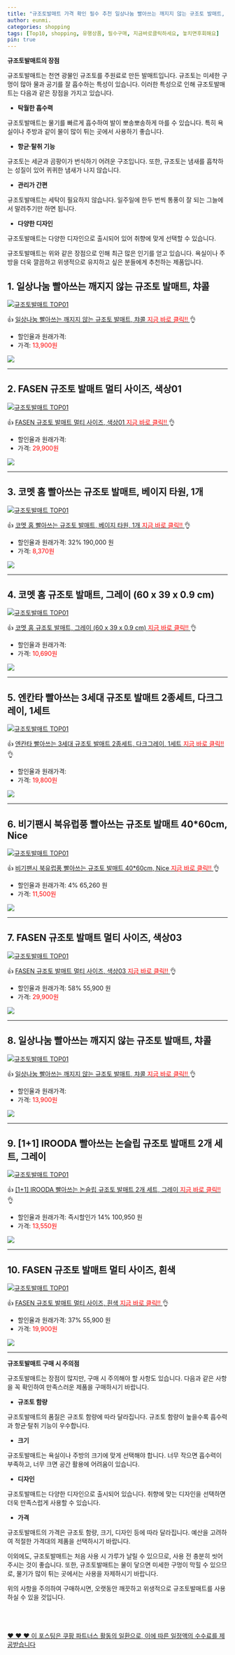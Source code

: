```yaml
---
title: "규조토발매트 가격 확인 필수 추천 일상나눔 빨아쓰는 깨지지 않는 규조토 발매트, 챠콜 비교 장점 구매가이드"
author: eunmi.
categories: shopping
tags: [Top10, shopping, 유행상품, 필수구매, 지금바로클릭하세요, 놓치면후회해요]
pin: true
---
```

**규조토발매트의 장점**

규조토발매트는 천연 광물인 규조토를 주원료로 만든 발매트입니다. 규조토는 미세한 구멍이 많아 물과 공기를 잘 흡수하는 특성이 있습니다. 이러한 특성으로 인해 규조토발매트는 다음과 같은 장점을 가지고 있습니다.

* **탁월한 흡수력**

규조토발매트는 물기를 빠르게 흡수하여 발이 뽀송뽀송하게 마를 수 있습니다. 특히 욕실이나 주방과 같이 물이 많이 튀는 곳에서 사용하기 좋습니다.

* **항균·탈취 기능**

규조토는 세균과 곰팡이가 번식하기 어려운 구조입니다. 또한, 규조토는 냄새를 흡착하는 성질이 있어 퀴퀴한 냄새가 나지 않습니다.

* **관리가 간편**

규조토발매트는 세탁이 필요하지 않습니다. 일주일에 한두 번씩 통풍이 잘 되는 그늘에서 말려주기만 하면 됩니다.

* **다양한 디자인**

규조토발매트는 다양한 디자인으로 출시되어 있어 취향에 맞게 선택할 수 있습니다.

규조토발매트는 위와 같은 장점으로 인해 최근 많은 인기를 얻고 있습니다. 욕실이나 주방을 더욱 깔끔하고 위생적으로 유지하고 싶은 분들에게 추천하는 제품입니다.

   

## 1. 일상나눔 빨아쓰는 깨지지 않는 규조토 발매트, 챠콜

[![규조토발매트 TOP01](https://thumbnail10.coupangcdn.com/thumbnails/remote/230x230ex/image/retail/images/1587587311742548-d40fe583-ce5d-419f-8576-9d488552a9bd.png)](https://link.coupang.com/re/AFFSDP?lptag=AF3617701&subid=GithubCoopas&pageKey=6396133388&traceid=V0-153&itemId=14594589167&vendorItemId=83386387748)


👍 [일상나눔 빨아쓰는 깨지지 않는 규조토 발매트, 챠콜 <font color=red> 지금 바로 클릭!! </font> ](https://link.coupang.com/re/AFFSDP?lptag=AF3617701&subid=GithubCoopas&pageKey=6396133388&traceid=V0-153&itemId=14594589167&vendorItemId=83386387748) 👌 


- 할인율과 원래가격: 
- 가격: <span style='color:red'>13,900원</span>

[![](/discount_price.png)](https://link.coupang.com/re/AFFSDP?lptag=AF3617701&subid=GithubCoopas&pageKey=6396133388&traceid=V0-153&itemId=14594589167&vendorItemId=83386387748)

---


   

## 2. FASEN 규조토 발매트 멀티 사이즈, 색상01

[![규조토발매트 TOP01](https://thumbnail6.coupangcdn.com/thumbnails/remote/230x230ex/image/vendor_inventory/40f6/2e4102005ee4f8a36c307c393bda0ed861557652d5d8a85241081c727108.jpg)](https://link.coupang.com/re/AFFSDP?lptag=AF3617701&subid=GithubCoopas&pageKey=7153559384&traceid=V0-153&itemId=18772018768&vendorItemId=85928597140)


👍 [FASEN 규조토 발매트 멀티 사이즈, 색상01 <font color=red> 지금 바로 클릭!! </font> ](https://link.coupang.com/re/AFFSDP?lptag=AF3617701&subid=GithubCoopas&pageKey=7153559384&traceid=V0-153&itemId=18772018768&vendorItemId=85928597140) 👌 


- 할인율과 원래가격: 
- 가격: <span style='color:red'>29,900원</span>

[![](/discount_price.png)](https://link.coupang.com/re/AFFSDP?lptag=AF3617701&subid=GithubCoopas&pageKey=7153559384&traceid=V0-153&itemId=18772018768&vendorItemId=85928597140)

---


   

## 3. 코멧 홈 빨아쓰는 규조토 발매트, 베이지 타원, 1개

[![규조토발매트 TOP01](https://thumbnail9.coupangcdn.com/thumbnails/remote/230x230ex/image/retail/images/4945758658274875-859316fe-f628-4dda-bd35-abdc6abbf634.jpg)](https://link.coupang.com/re/AFFSDP?lptag=AF3617701&subid=GithubCoopas&pageKey=6989053316&traceid=V0-153&itemId=17099465335&vendorItemId=84273291188)


👍 [코멧 홈 빨아쓰는 규조토 발매트, 베이지 타원, 1개 <font color=red> 지금 바로 클릭!! </font> ](https://link.coupang.com/re/AFFSDP?lptag=AF3617701&subid=GithubCoopas&pageKey=6989053316&traceid=V0-153&itemId=17099465335&vendorItemId=84273291188) 👌 


- 할인율과 원래가격: 32%  190,000   원
- 가격: <span style='color:red'>8,370원</span>

[![](/discount_price.png)](https://link.coupang.com/re/AFFSDP?lptag=AF3617701&subid=GithubCoopas&pageKey=6989053316&traceid=V0-153&itemId=17099465335&vendorItemId=84273291188)

---


   

## 4. 코멧 홈 규조토 발매트, 그레이 (60 x 39 x 0.9 cm)

[![규조토발매트 TOP01](https://thumbnail6.coupangcdn.com/thumbnails/remote/230x230ex/image/retail/images/13793458024362-eabe1110-28ec-4856-a68c-68af4b55cc38.jpg)](https://link.coupang.com/re/AFFSDP?lptag=AF3617701&subid=GithubCoopas&pageKey=189630131&traceid=V0-153&itemId=541611107&vendorItemId=4417028625)


👍 [코멧 홈 규조토 발매트, 그레이 (60 x 39 x 0.9 cm) <font color=red> 지금 바로 클릭!! </font> ](https://link.coupang.com/re/AFFSDP?lptag=AF3617701&subid=GithubCoopas&pageKey=189630131&traceid=V0-153&itemId=541611107&vendorItemId=4417028625) 👌 


- 할인율과 원래가격: 
- 가격: <span style='color:red'>10,690원</span>

[![](/discount_price.png)](https://link.coupang.com/re/AFFSDP?lptag=AF3617701&subid=GithubCoopas&pageKey=189630131&traceid=V0-153&itemId=541611107&vendorItemId=4417028625)

---


   

## 5. 엔칸타 빨아쓰는 3세대 규조토 발매트 2종세트, 다크그레이, 1세트

[![규조토발매트 TOP01](https://thumbnail9.coupangcdn.com/thumbnails/remote/230x230ex/image/vendor_inventory/2999/7218698298aec6e687198b75631b256411ce1cc8abc0d3424a46be195ff3.jpg)](https://link.coupang.com/re/AFFSDP?lptag=AF3617701&subid=GithubCoopas&pageKey=7413272197&traceid=V0-153&itemId=19213197603&vendorItemId=86331419546)


👍 [엔칸타 빨아쓰는 3세대 규조토 발매트 2종세트, 다크그레이, 1세트 <font color=red> 지금 바로 클릭!! </font> ](https://link.coupang.com/re/AFFSDP?lptag=AF3617701&subid=GithubCoopas&pageKey=7413272197&traceid=V0-153&itemId=19213197603&vendorItemId=86331419546) 👌 


- 할인율과 원래가격: 
- 가격: <span style='color:red'>19,800원</span>

[![](/discount_price.png)](https://link.coupang.com/re/AFFSDP?lptag=AF3617701&subid=GithubCoopas&pageKey=7413272197&traceid=V0-153&itemId=19213197603&vendorItemId=86331419546)

---


   

## 6. 비기팬시 북유럽풍 빨아쓰는 규조토 발매트 40*60cm, Nice

[![규조토발매트 TOP01](https://thumbnail9.coupangcdn.com/thumbnails/remote/230x230ex/image/vendor_inventory/414c/faa6192d2c1c001d3f4a2a0fd0cbd3c194d479af24a17fd80af28eafd5ed.jpg)](https://link.coupang.com/re/AFFSDP?lptag=AF3617701&subid=GithubCoopas&pageKey=7240477666&traceid=V0-153&itemId=18395609114&vendorItemId=85538559791)


👍 [비기팬시 북유럽풍 빨아쓰는 규조토 발매트 40*60cm, Nice <font color=red> 지금 바로 클릭!! </font> ](https://link.coupang.com/re/AFFSDP?lptag=AF3617701&subid=GithubCoopas&pageKey=7240477666&traceid=V0-153&itemId=18395609114&vendorItemId=85538559791) 👌 


- 할인율과 원래가격: 4%  65,260   원
- 가격: <span style='color:red'>11,500원</span>

[![](/discount_price.png)](https://link.coupang.com/re/AFFSDP?lptag=AF3617701&subid=GithubCoopas&pageKey=7240477666&traceid=V0-153&itemId=18395609114&vendorItemId=85538559791)

---


   

## 7. FASEN 규조토 발매트 멀티 사이즈, 색상03

[![규조토발매트 TOP01](https://thumbnail7.coupangcdn.com/thumbnails/remote/230x230ex/image/vendor_inventory/a7ac/3953ec517ad3dba91c761a71376ba36a2e862a30509f58dc1aca2c098268.jpg)](https://link.coupang.com/re/AFFSDP?lptag=AF3617701&subid=GithubCoopas&pageKey=7153559384&traceid=V0-153&itemId=18772018757&vendorItemId=85928597194)


👍 [FASEN 규조토 발매트 멀티 사이즈, 색상03 <font color=red> 지금 바로 클릭!! </font> ](https://link.coupang.com/re/AFFSDP?lptag=AF3617701&subid=GithubCoopas&pageKey=7153559384&traceid=V0-153&itemId=18772018757&vendorItemId=85928597194) 👌 


- 할인율과 원래가격: 58%  55,900   원
- 가격: <span style='color:red'>29,900원</span>

[![](/discount_price.png)](https://link.coupang.com/re/AFFSDP?lptag=AF3617701&subid=GithubCoopas&pageKey=7153559384&traceid=V0-153&itemId=18772018757&vendorItemId=85928597194)

---


   

## 8. 일상나눔 빨아쓰는 깨지지 않는 규조토 발매트, 챠콜

[![규조토발매트 TOP01](https://thumbnail10.coupangcdn.com/thumbnails/remote/230x230ex/image/retail/images/1587587311742548-d40fe583-ce5d-419f-8576-9d488552a9bd.png)](https://link.coupang.com/re/AFFSDP?lptag=AF3617701&subid=GithubCoopas&pageKey=6396133388&traceid=V0-153&itemId=14594589167&vendorItemId=83386387748)


👍 [일상나눔 빨아쓰는 깨지지 않는 규조토 발매트, 챠콜 <font color=red> 지금 바로 클릭!! </font> ](https://link.coupang.com/re/AFFSDP?lptag=AF3617701&subid=GithubCoopas&pageKey=6396133388&traceid=V0-153&itemId=14594589167&vendorItemId=83386387748) 👌 


- 할인율과 원래가격: 
- 가격: <span style='color:red'>13,900원</span>

[![](/discount_price.png)](https://link.coupang.com/re/AFFSDP?lptag=AF3617701&subid=GithubCoopas&pageKey=6396133388&traceid=V0-153&itemId=14594589167&vendorItemId=83386387748)

---


   

## 9. [1+1] IROODA 빨아쓰는 논슬립 규조토 발매트 2개 세트, 그레이

[![규조토발매트 TOP01](https://thumbnail7.coupangcdn.com/thumbnails/remote/230x230ex/image/vendor_inventory/4cdf/15e610b004bb5461893d1ca5fc1eea722354be69351385e737357ae2a7af.jpg)](https://link.coupang.com/re/AFFSDP?lptag=AF3617701&subid=GithubCoopas&pageKey=7486327395&traceid=V0-153&itemId=19567185658&vendorItemId=87087802442)


👍 [[1+1] IROODA 빨아쓰는 논슬립 규조토 발매트 2개 세트, 그레이 <font color=red> 지금 바로 클릭!! </font> ](https://link.coupang.com/re/AFFSDP?lptag=AF3617701&subid=GithubCoopas&pageKey=7486327395&traceid=V0-153&itemId=19567185658&vendorItemId=87087802442) 👌 


- 할인율과 원래가격: 즉시할인가 14%  100,950   원
- 가격: <span style='color:red'>13,550원</span>

[![](/discount_price.png)](https://link.coupang.com/re/AFFSDP?lptag=AF3617701&subid=GithubCoopas&pageKey=7486327395&traceid=V0-153&itemId=19567185658&vendorItemId=87087802442)

---


   

## 10. FASEN 규조토 발매트 멀티 사이즈, 흰색

[![규조토발매트 TOP01](https://thumbnail10.coupangcdn.com/thumbnails/remote/230x230ex/image/vendor_inventory/82a2/d593e2f74f02c6e4f3b91ac40a4f3dc3915956fb7cd584b06819b44efbe9.jpg)](https://link.coupang.com/re/AFFSDP?lptag=AF3617701&subid=GithubCoopas&pageKey=7153559384&traceid=V0-153&itemId=17989638517&vendorItemId=85168530122)


👍 [FASEN 규조토 발매트 멀티 사이즈, 흰색 <font color=red> 지금 바로 클릭!! </font> ](https://link.coupang.com/re/AFFSDP?lptag=AF3617701&subid=GithubCoopas&pageKey=7153559384&traceid=V0-153&itemId=17989638517&vendorItemId=85168530122) 👌 


- 할인율과 원래가격: 37%  55,900   원
- 가격: <span style='color:red'>19,900원</span>

[![](/discount_price.png)](https://link.coupang.com/re/AFFSDP?lptag=AF3617701&subid=GithubCoopas&pageKey=7153559384&traceid=V0-153&itemId=17989638517&vendorItemId=85168530122)

---
**규조토발매트 구매 시 주의점**

규조토발매트는 장점이 많지만, 구매 시 주의해야 할 사항도 있습니다. 다음과 같은 사항을 꼭 확인하여 만족스러운 제품을 구매하시기 바랍니다.

* **규조토 함량**

규조토발매트의 품질은 규조토 함량에 따라 달라집니다. 규조토 함량이 높을수록 흡수력과 항균·탈취 기능이 우수합니다.

* **크기**

규조토발매트는 욕실이나 주방의 크기에 맞게 선택해야 합니다. 너무 작으면 흡수력이 부족하고, 너무 크면 공간 활용에 어려움이 있습니다.

* **디자인**

규조토발매트는 다양한 디자인으로 출시되어 있습니다. 취향에 맞는 디자인을 선택하면 더욱 만족스럽게 사용할 수 있습니다.

* **가격**

규조토발매트의 가격은 규조토 함량, 크기, 디자인 등에 따라 달라집니다. 예산을 고려하여 적절한 가격대의 제품을 선택하시기 바랍니다.

이외에도, 규조토발매트는 처음 사용 시 가루가 날릴 수 있으므로, 사용 전 충분히 씻어주시는 것이 좋습니다. 또한, 규조토발매트는 물이 닿으면 미세한 구멍이 막힐 수 있으므로, 물기가 많이 튀는 곳에서는 사용을 자제하시기 바랍니다.

위의 사항을 주의하여 구매하시면, 오랫동안 깨끗하고 위생적으로 규조토발매트를 사용하실 수 있을 것입니다.<br><br><br><br><br> [ ❤ ❤ ❤ 이 포스팅은 쿠팡 파트너스 활동의 일환으로, 이에 따른 일정액의 수수료를 제공받습니다](https://link.coupang.com/a/bcEFyh)